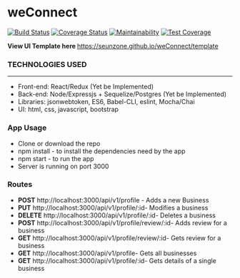 # weConnect
[![Build Status](https://travis-ci.org/seunzone/weConnect.svg?branch=api-fake-data)](https://travis-ci.org/seunzone/weConnect) [![Coverage Status](https://coveralls.io/repos/github/seunzone/weConnect/badge.svg?branch=api-fake-data)](https://coveralls.io/github/seunzone/weConnect?branch=api-fake-data) [![Maintainability](https://api.codeclimate.com/v1/badges/a5a45a1da4b3a7209757/maintainability)](https://codeclimate.com/github/seunzone/weConnect/maintainability) [![Test Coverage](https://api.codeclimate.com/v1/badges/a5a45a1da4b3a7209757/test_coverage)](https://codeclimate.com/github/seunzone/weConnect/test_coverage)


<b>View UI Template here </b>https://seunzone.github.io/weConnect/template

<h3>TECHNOLOGIES USED</h3>
<hr>
<ul>
  <li>Front-end: React/Redux (Yet be Implemented)</li>
  <li>Back-end: Node/Expressjs + Sequelize/Postgres (Yet be Implemented)</li>
  <li>Libraries: jsonwebtoken, ES6, Babel-CLI, eslint, Mocha/Chai</li>
  <li>UI: html, css, javascript, bootstrap</li>
</ul>

<h3>App Usage</h3>
<ul>
    <li>Clone or download the repo</li>
    <li>npm install - to install the dependencies need by the app</li>
    <li>npm start - to run the app</li>
    <li>Server is running on port 3000</li>
</ul>

### Routes
- **POST** http://localhost:3000/api/v1/profile - Adds a new Business
- **PUT** http://localhost:3000/api/v1/profile/:id- Modifies a business
- **DELETE** http://localhost:3000/api/v1/profile/:id- Deletes a business
- **POST** http://localhost:3000/api/v1/profile/review/:id- Adds review for a business
- **GET** http://localhost:3000/api/v1/profile/review/:id- Gets review for a business
- **GET** http://localhost:3000/api/v1/profile- Gets all businesses
- **GET** http://localhost:3000/api/v1/profile/:id- Gets details of a single business
